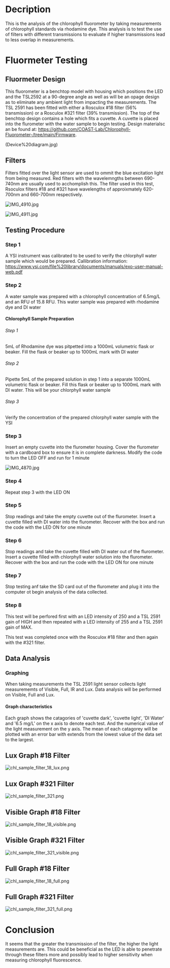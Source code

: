 # Decription
This is the analysis of the chlorophyll fluorometer by taking measurements 
of chlorophyll standards via rhodamine dye. This analysis is to test the use
of filters with different transmissions to evaluate if higher transmissions lead 
to less overlap in measurements. 

# Fluormeter Testing

## Fluormeter Design 
This fluorometer is a benchtop model with housing which positions the LED and 
the TSL2592 at a 90-degree angle as well as will be an opage design as to 
eliminate any ambient light from impacting the measurements. The TSL 2591
has been fitted with either a Rosculox #18 filter (56% transmission) or a Rosculox
#321 filter (39% transmission). The top of the benchtop design contains a hole 
which fits a cuvette. A cuvette is placed into the flurometer with the water
sample to begin testing. Design materialsc an be found at:
https://github.com/COAST-Lab/Chlorophyll-Fluorometer-/tree/main/Firmware. 

(Device%20diagram.jpg)

## Filters
Filters fitted over the light sensor are used to ommit the blue excitation light from
being measured. Red filters with the wavelemngths between 690-740nm are usually used
to acchomplish this. The filter used in this test, Rsoculox filters #18 and #321 have 
wavelengths of approixmately 620-700nm and 660-700nm respectively. 

![IMG_4910.jpg](IMG_4910.jpg)

![IMG_4911.jpg](IMG_4911.jpg)

## Testing Procedure 

### Step 1
A YSI instrument was calibrated to be used to verify the chlorphyll water sample
which would be prepared. Callibration information: 
https://www.ysi.com/file%20library/documents/manuals/exo-user-manual-web.pdf

### Step 2
A water sample was prepared with a chlorophyll concentration of 6.5mg/L and 
an RFU of 15.8 RFU. This water sample was prepared with rhodamine dye and DI water

#### Chlorophyll Sample Preparation
###### Step 1
5mL of Rhodamine dye was pitpetted into a 1000mL volumetric flask or beaker. Fill 
the flask or beaker up to 1000mL mark with DI water
    
###### Step 2
Pipette 5mL of the prepared solution in step 1 into a separate 1000mL volumetric
flask or beaker. Fill this flask or beaker up to 1000mL mark with DI water. This
will be your chlorphyll water sample

###### Step 3
Verify the concentration of the prepared chlorphyll water sample with the YSI

  
### Step 3
Insert an empty cuvette into the flurometer housing. Cover the flurometer with a 
cardboard box to ensure it is in complete darkness. Modify the code to turn the LED OFF
and run for 1 minute 

![IMG_4870.jpg](IMG_4870.jpg)

### Step 4
Repeat step 3 with the LED ON 

### Step 5
Stop readings and take the empty cuvette out of the flurometer. Insert a cuvette 
filled with DI water into the flurometer. Recover with the box and run the code 
with the LED ON for one minute

### Step 6
Stop readings and take the cuvette filled with DI water out of the flurometer. 
Insert a cuvette filled with chlorphyll water solution into the flurometer. 
Recover with the box and run the code with the LED ON for one minute

### Step 7
Stop testing anf take the SD card out of the flurometer and plug it into the 
computer ot begin analysis of the data collected. 

### Step 8
This test will be perfored first with an LED intensity of 250 and a TSL 2591
gain of HIGH and then repeated with a LED intensity of 255 and a TSL 2591
gain of MAX. 

This test was completed once with the Rosculox #18 filter and then again
with the #321 filter. 


## Data Analysis 

### Graphing 
When taking measurements the TSL 2591 light sensor collects light measurememts 
of Visible, Full, IR and Lux. Data analysis will be performed on Visible, Full
and Lux. 

#### Graph characteristics
Each graph shows the catagories of 'cuvette dark', 'cuvette light', 'DI Water' 
and '6.5 mg/L' on the x axis to denote each test. And the numerical value of 
the light measurement on the y axis. The mean of each catagorey will be plotted
with an error bar with extends from the lowest value of the data set to 
the largest. 

## Lux Graph #18 Filter

![chl_sample_filter_18_lux.png](chl_sample_filter_18_lux.png)

## Lux Graph #321 Filter

![chl_sample_filter_321.png](chl_sample_filter_321.png)

## Visible Graph #18 Filter

![chl_sample_filter_18_visible.png](chl_sample_filter_18_visible.png)

## Visible Graph #321 Filter

![chl_sample_filter_321_visible.png](chl_sample_filter_321_visible.png)

## Full Graph #18 Filter

![chl_sample_filter_18_full.png](chl_sample_filter_18_full.png)

## Full Graph #321 Filter 

![chl_sample_filter_321_full.png](chl_sample_filter_321_full.png)

# Conclusion
It seems that the greater the transmission of the filter, the higher the light measurements
are. This could be beneficial as the LED is able to penetrate through these filters more
and possibly lead to higher sensitivity when measuring chlorophyll fluorescence. 


```python

```
